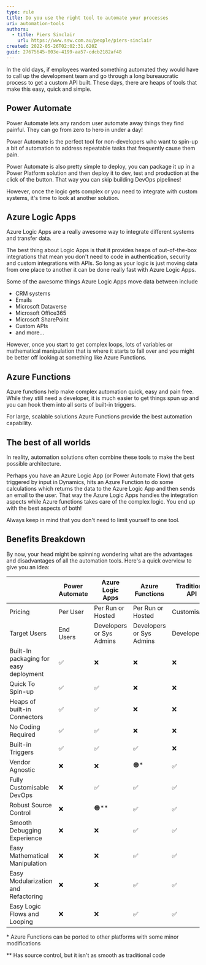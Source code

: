 ```yaml
---
type: rule
title: Do you use the right tool to automate your processes
uri: automation-tools
authors:
  - title: Piers Sinclair
    url: https://www.ssw.com.au/people/piers-sinclair
created: 2022-05-26T02:02:31.620Z
guid: 27675645-003e-4199-aa57-cdcb2182af48
---
```

In the old days, if employees wanted something automated they would have to call up the development team and go through a long bureaucratic process to get a custom API built. These days, there are heaps of tools that make this easy, quick and simple.

<!--endintro-->

## Power Automate
Power Automate lets any random user automate away things they find painful. They can go from zero to hero in under a day!

Power Automate is the perfect tool for non-developers who want to spin-up a bit of automation to address repeatable tasks that frequently cause them pain.

Power Automate is also pretty simple to deploy, you can package it up in a Power Platform solution and then deploy it to dev, test and production at the click of the button. That way you can skip building DevOps pipelines!

However, once the logic gets complex or you need to integrate with custom systems, it's time to look at another solution.

## Azure Logic Apps
Azure Logic Apps are a really awesome way to integrate different systems and transfer data.

The best thing about Logic Apps is that it provides heaps of out-of-the-box integrations that mean you don't need to code in authentication, security and custom integrations with APIs. So long as your logic is just moving data from one place to another it can be done really fast with Azure Logic Apps.

Some of the awesome things Azure Logic Apps move data between include
* CRM systems
* Emails
* Microsoft Dataverse
* Microsoft Office365
* Microsoft SharePoint
* Custom APIs
* and more...

However, once you start to get complex loops, lots of variables or mathematical manipulation that is where it starts to fall over and you might be better off looking at something like Azure Functions.

## Azure Functions
Azure functions help make complex automation quick, easy and pain free. While they still need a developer, it is much easier to get things spun up and you can hook them into all sorts of built-in triggers.

For large, scalable solutions Azure Functions provide the best automation capability.

## The best of all worlds
In reality, automation solutions often combine these tools to make the best possible architecture.

Perhaps you have an Azure Logic App (or Power Automate Flow) that gets triggered by input in Dynamics, hits an Azure Function to do some calculations which returns the data to the Azure Logic App and then sends an email to the user. That way the Azure Logic Apps handles the integration aspects while Azure functions takes care of the complex logic. You end up with the best aspects of both!

Always keep in mind that you don't need to limit yourself to one tool.

## Benefits Breakdown
By now, your head might be spinning wondering what are the advantages and disadvantages of all the automation tools. Here's a quick overview to give you an idea:

| | Power Automate | Azure Logic Apps | Azure Functions | Traditional API
| ----------- | ----------- | ----------- | ----------- | ----------- |
| Pricing | Per User | Per Run or Hosted | Per Run or Hosted | Customisable |
| Target Users | End Users | Developers or Sys Admins | Developers or Sys Admins | Developers |
| Built-In packaging for easy deployment | ✅ | ❌ | ❌ | ❌ |
| Quick To Spin-up | ✅ | ✅ | ❌ | ❌ |
| Heaps of built-in Connectors | ✅ | ✅ | ❌ | ❌ |
| No Coding Required | ✅ | ✅ | ❌ | ❌ |
| Built-in Triggers | ✅ | ✅ | ✅ | ❌ |
| Vendor Agnostic | ❌ | ❌ | 🟠* | ✅ |
| Fully Customisable DevOps | ❌ | ✅ | ✅ | ✅ | 
| Robust Source Control | ❌ | 🟠** | ✅ | ✅ |
| Smooth Debugging Experience | ❌ | ❌ | ✅ | ✅ |
| Easy Mathematical Manipulation | ❌ | ❌ | ✅ | ✅ |
| Easy Modularization and Refactoring | ❌ | ❌ | ✅ | ✅ |
| Easy Logic Flows and Looping | ❌ | ❌ | ✅ | ✅ |

\* Azure Functions can be ported to other platforms with some minor modifications

\** Has source control, but it isn't as smooth as traditional code



